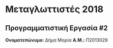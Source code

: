 # Μεταγλωττιστές 2018
## Προγραμματιστική Εργασία #2

**Ονοματεπώνυμο:** Δήμα Μαρία
**Α.Μ.:** Π2013029


